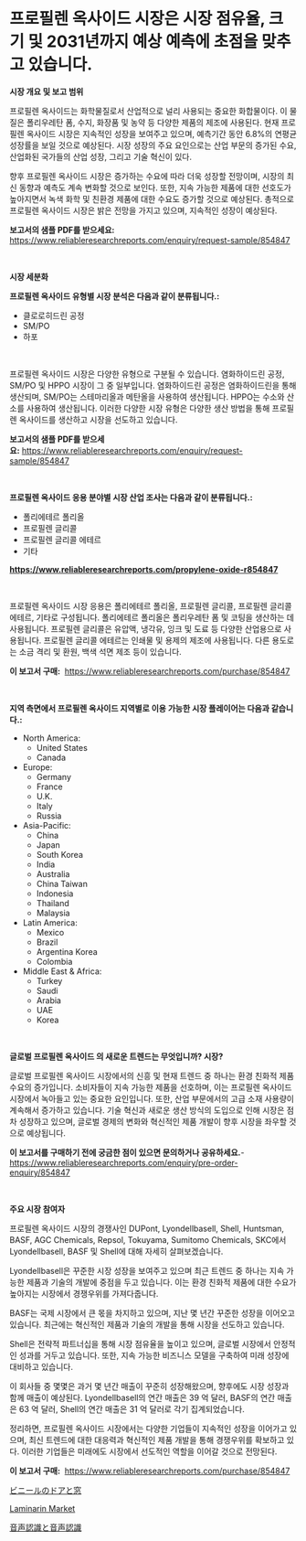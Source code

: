 <p><h1>프로필렌 옥사이드 시장은 시장 점유율, 크기 및 2031년까지 예상 예측에 초점을 맞추고 있습니다.</h1></p><p><strong>시장 개요 및 보고 범위</strong></p>
<p><p>프로필렌 옥사이드는 화학물질로서 산업적으로 널리 사용되는 중요한 화합물이다. 이 물질은 폴리우레탄 폼, 수지, 화장품 및 농약 등 다양한 제품의 제조에 사용된다. 현재 프로필렌 옥사이드 시장은 지속적인 성장을 보여주고 있으며, 예측기간 동안 6.8%의 연평균 성장률을 보일 것으로 예상된다. 시장 성장의 주요 요인으로는 산업 부문의 증가된 수요, 산업화된 국가들의 산업 성장, 그리고 기술 혁신이 있다.</p><p>향후 프로필렌 옥사이드 시장은 증가하는 수요에 따라 더욱 성장할 전망이며, 시장의 최신 동향과 예측도 계속 변화할 것으로 보인다. 또한, 지속 가능한 제품에 대한 선호도가 높아지면서 녹색 화학 및 친환경 제품에 대한 수요도 증가할 것으로 예상된다. 총적으로 프로필렌 옥사이드 시장은 밝은 전망을 가지고 있으며, 지속적인 성장이 예상된다.</p></p>
<p><strong>보고서의 샘플 PDF를 받으세요:</strong> <a href="https://www.reliableresearchreports.com/enquiry/request-sample/854847">https://www.reliableresearchreports.com/enquiry/request-sample/854847</a></p>
<p>&nbsp;</p>
<p><strong>시장 세분화</strong></p>
<p><strong>프로필렌 옥사이드 유형별 시장 분석은 다음과 같이 분류됩니다.:</strong></p>
<p><ul><li>클로로히드린 공정</li><li>SM/PO</li><li>하포</li></ul></p>
<p>&nbsp;</p>
<p><p>프로필렌 옥사이드 시장은 다양한 유형으로 구분될 수 있습니다. 염화하이드린 공정, SM/PO 및 HPPO 시장이 그 중 일부입니다. 염화하이드린 공정은 염화하이드린을 통해 생산되며, SM/PO는 스테마리올과 메탄올을 사용하여 생산됩니다. HPPO는 수소와 산소를 사용하여 생산됩니다. 이러한 다양한 시장 유형은 다양한 생산 방법을 통해 프로필렌 옥사이드를 생산하고 시장을 선도하고 있습니다.</p></p>
<p><strong>보고서의 샘플 PDF를 받으세요:</strong>&nbsp;<a href="https://www.reliableresearchreports.com/enquiry/request-sample/854847">https://www.reliableresearchreports.com/enquiry/request-sample/854847</a></p>
<p>&nbsp;</p>
<p><strong> 프로필렌 옥사이드 응용 분야별 시장 산업 조사는 다음과 같이 분류됩니다.:</strong></p>
<p><ul><li>폴리에테르 폴리올</li><li>프로필렌 글리콜</li><li>프로필렌 글리콜 에테르</li><li>기타</li></ul></p>
<p><strong><a href="https://www.reliableresearchreports.com/propylene-oxide-r854847">https://www.reliableresearchreports.com/propylene-oxide-r854847</a></strong></p>
<p>&nbsp;</p>
<p><p>프로필렌 옥사이드 시장 응용은 폴리에테르 폴리올, 프로필렌 글리콜, 프로필렌 글리콜 에테르, 기타로 구성됩니다. 폴리에테르 폴리올은 폴리우레탄 폼 및 코팅을 생산하는 데 사용됩니다. 프로필렌 글리콜은 유압액, 냉각유, 잉크 및 도료 등 다양한 산업용으로 사용됩니다. 프로필렌 글리콜 에테르는 인쇄물 및 용제의 제조에 사용됩니다. 다른 용도로는 소금 격리 및 환원, 백색 석면 제조 등이 있습니다.</p></p>
<p><strong>이 보고서 구매:</strong>&nbsp; <a href="https://www.reliableresearchreports.com/purchase/854847">https://www.reliableresearchreports.com/purchase/854847</a></p>
<p>&nbsp;</p>
<p><strong>지역 측면에서 프로필렌 옥사이드 지역별로 이용 가능한 시장 플레이어는 다음과 같습니다.:</strong></p>
<p><ul>
    <li>
        North America:
        <ul>
            <li>United States</li>
            <li>Canada</li>
        </ul>
    </li>
    <li>
        Europe:
        <ul>
            <li>Germany</li>
            <li>France</li>
            <li>U.K.</li>
            <li>Italy</li>
            <li>Russia</li>
        </ul>
    </li>
    <li>
        Asia-Pacific:
        <ul>
            <li>China</li>
            <li>Japan</li>
            <li>South Korea</li>
            <li>India</li>
            <li>Australia</li>
            <li>China Taiwan</li>
            <li>Indonesia</li>
            <li>Thailand</li>
            <li>Malaysia</li>
        </ul>
    </li>
    <li>
        Latin America:
        <ul>
            <li>Mexico</li>
            <li>Brazil</li>
            <li>Argentina Korea</li>
            <li>Colombia</li>
        </ul>
    </li>
    <li>
        Middle East & Africa:
        <ul>
            <li>Turkey</li>
            <li>Saudi</li>
            <li>Arabia</li>
            <li>UAE</li>
            <li>Korea</li>
        </ul>
    </li>
    </ul></p>
<p>&nbsp;</p>
<p><strong>글로벌 프로필렌 옥사이드 의 새로운 트렌드는 무엇입니까? 시장?</strong></p>
<p><p>글로벌 프로필렌 옥사이드 시장에서의 신흥 및 현재 트렌드 중 하나는 환경 친화적 제품 수요의 증가입니다. 소비자들이 지속 가능한 제품을 선호하며, 이는 프로필렌 옥사이드 시장에서 녹아들고 있는 중요한 요인입니다. 또한, 산업 부문에서의 고급 소재 사용량이 계속해서 증가하고 있습니다. 기술 혁신과 새로운 생산 방식의 도입으로 인해 시장은 점차 성장하고 있으며, 글로벌 경제의 변화와 혁신적인 제품 개발이 향후 시장을 좌우할 것으로 예상됩니다.</p></p>
<p><strong>이 보고서를 구매하기 전에 궁금한 점이 있으면 문의하거나 공유하세요.</strong>- <a href="https://www.reliableresearchreports.com/enquiry/pre-order-enquiry/854847">https://www.reliableresearchreports.com/enquiry/pre-order-enquiry/854847</a></p>
<p>&nbsp;</p>
<p><strong>주요 시장 참여자</strong></p>
<p><p>프로필렌 옥사이드 시장의 경쟁사인 DUPont, Lyondellbasell, Shell, Huntsman, BASF, AGC Chemicals, Repsol, Tokuyama, Sumitomo Chemicals, SKC에서 Lyondellbasell, BASF 및 Shell에 대해 자세히 살펴보겠습니다. </p><p>Lyondellbasell은 꾸준한 시장 성장을 보여주고 있으며 최근 트렌드 중 하나는 지속 가능한 제품과 기술의 개발에 중점을 두고 있습니다. 이는 환경 친화적 제품에 대한 수요가 높아지는 시장에서 경쟁우위를 가져다줍니다. </p><p>BASF는 국제 시장에서 큰 몫을 차지하고 있으며, 지난 몇 년간 꾸준한 성장을 이어오고 있습니다. 최근에는 혁신적인 제품과 기술의 개발을 통해 시장을 선도하고 있습니다. </p><p>Shell은 전략적 파트너십을 통해 시장 점유율을 높이고 있으며, 글로벌 시장에서 안정적인 성과를 거두고 있습니다. 또한, 지속 가능한 비즈니스 모델을 구축하여 미래 성장에 대비하고 있습니다. </p><p>이 회사들 중 몇몇은 과거 몇 년간 매출이 꾸준히 성장해왔으며, 향후에도 시장 성장과 함께 매출이 예상된다. Lyondellbasell의 연간 매출은 39 억 달러, BASF의 연간 매출은 63 억 달러, Shell의 연간 매출은 31 억 달러로 각기 집계되었습니다. </p><p>정리하면, 프로필렌 옥사이드 시장에서는 다양한 기업들이 지속적인 성장을 이어가고 있으며, 최신 트렌드에 대한 대응력과 혁신적인 제품 개발을 통해 경쟁우위를 확보하고 있다. 이러한 기업들은 미래에도 시장에서 선도적인 역할을 이어갈 것으로 전망된다.</p></p>
<p><strong>이 보고서 구매:</strong>&nbsp;&nbsp;<a href="https://www.reliableresearchreports.com/purchase/854847">https://www.reliableresearchreports.com/purchase/854847</a></p>
<p><p><a href="https://github.com/oqoeusbvpadwjs08/Market-Research-Report-List-1/blob/main/849469317993.md">ビニールのドアと窓</a></p><p><a href="https://github.com/JameTravis/Market-Research-Report-List-4/blob/main/laminarin-market.md">Laminarin Market</a></p><p><a href="https://github.com/CloydAbbott2023/Market-Research-Report-List-1/blob/main/633195817998.md">音声認識と音声認識</a></p></p>
